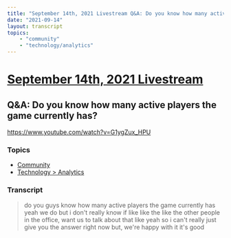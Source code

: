 ```yaml
---
title: "September 14th, 2021 Livestream Q&A: Do you know how many active players the game currently has?"
date: "2021-09-14"
layout: transcript
topics:
    - "community"
    - "technology/analytics"
---
```

# [September 14th, 2021 Livestream](../2021-09-14.md)
## Q&A: Do you know how many active players the game currently has?
https://www.youtube.com/watch?v=G1ygZux_HPU

### Topics
* [Community](../topics/community.md)
* [Technology > Analytics](../topics/technology/analytics.md)

### Transcript

> do you guys know how many active players the game currently has yeah we do but i don't really know if like like the like the other people in the office, want us to talk about that like yeah so i can't really just give you the answer right now but, we're happy with it it's good
